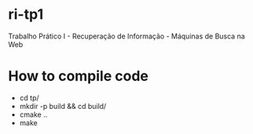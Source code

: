 ri-tp1
======

Trabalho Prático I - Recuperação de Informação - Máquinas de Busca na Web

# How to compile code
- cd tp/
- mkdir -p build && cd build/
- cmake ..
- make
